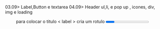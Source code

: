 03.09> Label,Button e textarea
04.09> Header ul,li, e pop up , icones, div, img e loading
<header >  para colocar o titulo
< label > cria um rotulo
<progress> uma barra de progresso para loading ou sinalizar algo
<dialog> open abre o um pop up

05/09> cite, blockquote, table,tr,td,adress, abbr, b e bdo dir
<thead>: Define o cabeçalho da tabela. Normalmente contém a linha de cabeçalho com a tag <th>.
<tbody>: Contém o corpo da tabela, onde são colocadas as linhas de dados.
<tr>: Define uma linha na tabela, seja no cabeçalho, corpo ou rodapé.
<th>: Define uma célula de cabeçalho, que é geralmente destacada e centralizada por padrão.
<td>: Define uma célula de dados em uma linha.
A tag <table> no HTML é usada para criar tabelas.
< b > deixa em negrito</b>



6.9> fieldset com borda
form-formulario
